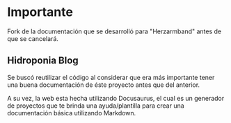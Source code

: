 
# Importante

Fork de la documentación que se desarrolló para "Herzarmband" antes de que se cancelará. 

## Hidroponia Blog

Se buscó reutilizar el código al considerar que era más importante tener una buena documentación de éste proyecto antes que del anterior.

A su vez, la web esta hecha utilizando Docusaurus, el cual es un generador de proyectos que te brinda una ayuda/plantilla para crear una documentación básica utilizando Markdown.


